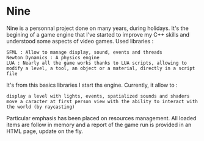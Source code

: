 # Nine
 Nine is a personnal project done on many years, during holidays. It's the begining of a game engine that I've started to improve my C++ skills and understood some aspects of video games.
Used libraries :

    SFML : Allow to manage display, sound, events and threads
    Newton Dynamics : A physics engine
    LUA : Nearly all the game works thanks to LUA scripts, allowing to modify a level, a tool, an object or a material, directly in a script file

It's from this basics libraries I start ths engine. Currently, it allow to :

    display a level with lights, events, spatialized sounds and shaders
    move a caracter at first person view with the ability to interact with the world (by raycasting)

Particular emphasis has been placed on resources management. All loaded items are follow in memory and a report of the game run is provided in an HTML page, update on the fly. 

